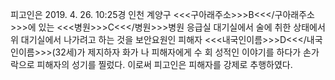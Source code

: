 피고인은 2019. 4. 26. 10:25경 인천 계양구 <<<구아래주소>>>B<<</구아래주소>>>에 있는 <<<병원>>>C<<</병원>>>병원 응급실 대기실에서 술에 취한 상태에서 위 대기실에서 나가려고 하는 것을 보안요원인 피해자 <<<내국인이름>>>D<<</내국인이름>>>(32세)가 제지하자 화가 나 피해자에게 수 회 성적인 이야기를 하다가 손가락으로 피해자의 성기를 찔렀다.
이로써 피고인은 피해자를 강제로 추행하였다.